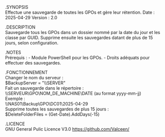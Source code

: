 .SYNOPSIS<br>
    Effectue une sauvegarde de toutes les GPOs et gère leur rétention.
    Date    : 2025-04-29
    Version : 2.0

.DESCRIPTION<br>
    Sauvegarde tous les GPOs dans un dossier nommé par la date du jour et les classe par GUID.
    Supprime ensuite les sauvegardes datant de plus de 15 jours, selon configuration.

.NOTES<br>
    Prérequis :
    - Module PowerShell pour les GPOs.
    - Droits adéquats pour effectuer des sauvegardes.

.FONCTIONNEMENT<br>
    Changer le nom du serveur :<br>
    $BackupServer = "\\\\SERVER"<br>
    Fait un sauvegarde dans le répertoire :<br> 
    \\\\SERVEUR\\GPO\\NOM_DE_MACHINE\\DATE (au format yyyy-mm-jj)<br>
    Exemple :<br>
    \\\\NAS01\\Backup\\GPO\\DC01\\2025-04-29<br>
    Supprime toutes les sauvegardes de plus 15 jours :<br>
    $DeleteFolderFiles = (Get-Date).AddDays(-15)

.LICENCE<br>
    GNU General Pulic Licence V3.0
    https://github.com/Valceen/
